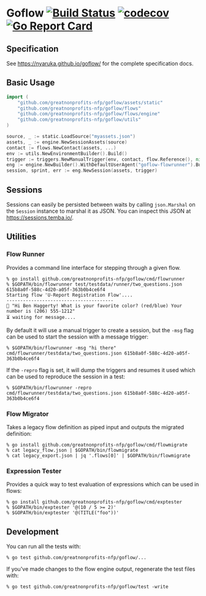 # Goflow [![Build Status](https://travis-ci.org/nyaruka/goflow.svg?branch=master)](https://travis-ci.org/nyaruka/goflow) [![codecov](https://codecov.io/gh/nyaruka/goflow/branch/master/graph/badge.svg)](https://codecov.io/gh/nyaruka/goflow) [![Go Report Card](https://goreportcard.com/badge/github.com/greatnonprofits-nfp/goflow)](https://goreportcard.com/report/github.com/greatnonprofits-nfp/goflow)

## Specification

See https://nyaruka.github.io/goflow/ for the complete specification docs.

## Basic Usage

```go
import (
    "github.com/greatnonprofits-nfp/goflow/assets/static"
    "github.com/greatnonprofits-nfp/goflow/flows"
    "github.com/greatnonprofits-nfp/goflow/flows/engine"
    "github.com/greatnonprofits-nfp/goflow/utils"
)

source, _ := static.LoadSource("myassets.json")
assets, _ := engine.NewSessionAssets(source)
contact := flows.NewContact(assets, ...)
env := utils.NewEnvironmentBuilder().Build()
trigger := triggers.NewManualTrigger(env, contact, flow.Reference(), nil, nil, time.Now())
eng := engine.NewBuilder().WithDefaultUserAgent("goflow-flowrunner").Build()
session, sprint, err := eng.NewSession(assets, trigger)
```

## Sessions

Sessions can easily be persisted between waits by calling `json.Marshal` on the `Session` instance to marshal it as JSON. You can inspect this JSON at https://sessions.temba.io/.

## Utilities

### Flow Runner 

Provides a command line interface for stepping through a given flow.

```
% go install github.com/greatnonprofits-nfp/goflow/cmd/flowrunner
% $GOPATH/bin/flowrunner test/testdata/runner/two_questions.json 615b8a0f-588c-4d20-a05f-363b0b4ce6f4
Starting flow 'U-Report Registration Flow'....
---------------------------------------
💬 "Hi Ben Haggerty! What is your favorite color? (red/blue) Your number is (206) 555-1212"
⏳ waiting for message....
```

By default it will use a manual trigger to create a session, but the `-msg` flag can be used
to start the session with a message trigger:

```
% $GOPATH/bin/flowrunner -msg "hi there" cmd/flowrunner/testdata/two_questions.json 615b8a0f-588c-4d20-a05f-363b0b4ce6f4
```

If the `-repro` flag is set, it will dump the triggers and resumes it used which can be used to reproduce the session in a test:

```
% $GOPATH/bin/flowrunner -repro cmd/flowrunner/testdata/two_questions.json 615b8a0f-588c-4d20-a05f-363b0b4ce6f4
```

### Flow Migrator

Takes a legacy flow definition as piped input and outputs the migrated definition:

```
% go install github.com/greatnonprofits-nfp/goflow/cmd/flowmigrate
% cat legacy_flow.json | $GOPATH/bin/flowmigrate
% cat legacy_export.json | jq '.flows[0]' | $GOPATH/bin/flowmigrate
```

### Expression Tester

Provides a quick way to test evaluation of expressions which can be used in flows:

```
% go install github.com/greatnonprofits-nfp/goflow/cmd/exptester
% $GOPATH/bin/exptester '@(10 / 5 >= 2)'
% $GOPATH/bin/exptester '@(TITLE("foo"))'
```

## Development

You can run all the tests with:

```
% go test github.com/greatnonprofits-nfp/goflow/...
```

If you've made changes to the flow engine output, regenerate the test files with:

```
% go test github.com/greatnonprofits-nfp/goflow/test -write
```
